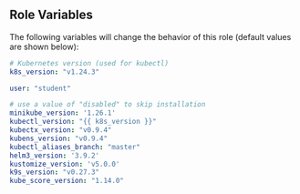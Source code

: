 
Role Variables
--------------

The following variables will change the behavior of this role (default values
are shown below):

```yaml
# Kubernetes version (used for kubectl)
k8s_version: "v1.24.3"

user: "student"

# use a value of "disabled" to skip installation
minikube_version: '1.26.1'
kubectl_version: "{{ k8s_version }}"
kubectx_version: "v0.9.4"
kubens_version: "v0.9.4"
kubectl_aliases_branch: "master"
helm3_version: '3.9.2'
kustomize_version: 'v5.0.0'
k9s_version: "v0.27.3"
kube_score_version: "1.14.0"

```

